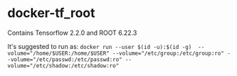 # docker-tf_root

Contains Tensorflow 2.2.0 and ROOT 6.22.3

It's suggested to run as:
`docker run --user $(id -u):$(id -g)  --volume="/home/$USER:/home/$USER" --volume="/etc/group:/etc/group:ro" --volume="/etc/passwd:/etc/passwd:ro" --volume="/etc/shadow:/etc/shadow:ro" `

